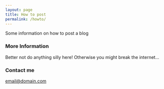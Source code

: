```yaml
---
layout: page
title: How to post
permalink: /howto/
---
```


Some information on how to post a blog

### More Information

Better not do anything silly here! Otherwise you might break the internet...

### Contact me

[email@domain.com](mailto:email@domain.com)